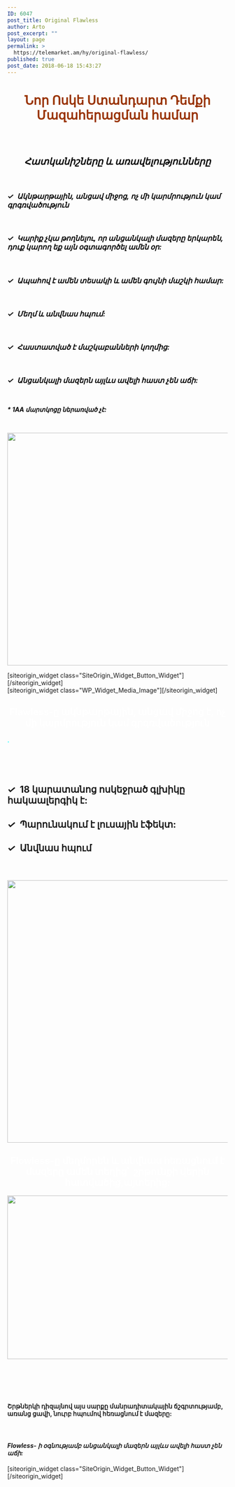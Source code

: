 ```yaml
---
ID: 6047
post_title: Original Flawless
author: Arto
post_excerpt: ""
layout: page
permalink: >
  https://telemarket.am/hy/original-flawless/
published: true
post_date: 2018-06-18 15:43:27
---
```

<div id="pl-6047"  class="panel-layout" ><div id="pg-6047-0"  class="panel-grid panel-no-style"  data-style="{&quot;background_image_attachment&quot;:false,&quot;background_display&quot;:&quot;tile&quot;,&quot;bottom_margin&quot;:&quot;15px&quot;,&quot;cell_alignment&quot;:&quot;flex-start&quot;}"  data-ratio="1"  data-ratio-direction="right" ><div id="pgc-6047-0-0"  class="panel-grid-cell"  data-weight="1" ><div id="panel-6047-0-0-0" class="so-panel widget widget_sow-editor panel-first-child panel-last-child" data-index="0" data-style="{&quot;padding&quot;:&quot;0px 0px 0px 0px&quot;,&quot;background_image_attachment&quot;:false,&quot;background_display&quot;:&quot;tile&quot;,&quot;margin&quot;:&quot;0px 0px 0px 0px&quot;}" ><div class="panel-widget-style panel-widget-style-for-6047-0-0-0" ><div class="so-widget-sow-editor so-widget-sow-editor-base">
<div class="siteorigin-widget-tinymce textwidget">
	<h1 style="text-align: center;"><span style="color: #993300;"><strong>Նոր Ոսկե Ստանդարտ Դեմքի Մազահերացման համար</strong></span></h1>
<h2 style="text-align: center;"></h2></div>
</div></div></div></div></div><div id="pg-6047-1"  class="panel-grid panel-no-style"  data-style="{&quot;background_image_attachment&quot;:false,&quot;background_display&quot;:&quot;tile&quot;,&quot;bottom_margin&quot;:&quot;15px&quot;,&quot;cell_alignment&quot;:&quot;flex-start&quot;}" ><div id="pgc-6047-1-0"  class="panel-grid-cell"  data-weight="0.5" ><div id="panel-6047-1-0-0" class="so-panel widget widget_sow-editor panel-first-child" data-index="1" data-style="{&quot;background_image_attachment&quot;:false,&quot;background_display&quot;:&quot;tile&quot;,&quot;margin&quot;:&quot;0px 0px 0px 0px&quot;}" ><div class="so-widget-sow-editor so-widget-sow-editor-base">
<div class="siteorigin-widget-tinymce textwidget">
	<h5></h5>
&nbsp;
<h2 style="text-align: center;"><span style="color: #000000;"><em><strong>Հատկանիշները և առավելությունները</strong></em></span></h2>
&nbsp;
<h3><em><strong>✓  </strong></em><span style="color: #000000;"><em><strong>Ակնթարթային, անցավ միջոց, ոչ մի կարմրություն կամ գրգռվածություն</strong></em></span></h3>
&nbsp;
<h3><em><strong>✓  </strong></em><span style="color: #000000;"><em><strong>Կարիք չկա թողնելու, որ անցանկալի մազերը երկարեն, դուք կարող եք այն օգտագործել ամեն օր: </strong></em></span></h3>
&nbsp;
<h3><em><strong>✓  </strong></em><span style="color: #000000;"><em><strong>Ապահով է ամեն տեսակի և ամեն գույնի մաշկի համար:</strong></em></span></h3>
&nbsp;
<h3><em><strong>✓  </strong></em><span style="color: #000000;"><em><strong>Մեղմ և անվնաս հպում:</strong></em></span></h3>
&nbsp;
<h3><em><strong>✓  </strong></em><span style="color: #000000;"><em><strong>Հաստատված է մաշկաբանների կողմից:</strong></em></span></h3>
&nbsp;
<h3><em><strong>✓  </strong></em><span style="color: #000000;"><em><strong>Անցանկալի մազերն այլևս ավելի հաստ չեն աճի:</strong></em></span></h3>
&nbsp;

<span style="color: #000000;"><em><strong>* 1AA մարտկոցը ներառված չէ:</strong></em></span>

&nbsp;</div>
</div></div><div id="panel-6047-1-0-1" class="so-panel widget widget_sow-editor" data-index="2" data-style="{&quot;background_image_attachment&quot;:false,&quot;background_display&quot;:&quot;tile&quot;,&quot;margin&quot;:&quot;0px 0px 10px 0px&quot;}" ><div class="so-widget-sow-editor so-widget-sow-editor-base">
<div class="siteorigin-widget-tinymce textwidget">
	<p><img class="aligncenter wp-image-6423" src="http://telemarket.am/wp-content/uploads/2018/06/2-391X322-1-300x300.jpg" alt="" width="530" height="532" /></p>
</div>
</div></div><div id="panel-6047-1-0-2" class="so-panel widget widget_sow-button panel-last-child" data-index="3" data-style="{&quot;background_image_attachment&quot;:false,&quot;background_display&quot;:&quot;tile&quot;,&quot;margin&quot;:&quot;10px 10px 10px 10px&quot;}" >[siteorigin_widget class="SiteOrigin_Widget_Button_Widget"]<input type="hidden" value="{&quot;instance&quot;:{&quot;text&quot;:&quot;\u054a\u0561\u057f\u057e\u056b\u0580\u0565\u0584 \u0540\u0565\u0576\u0581 \u0540\u056b\u0574\u0561&quot;,&quot;url&quot;:&quot;http:\/\/telemarket.am\/hy\/cart\/?add-to-cart=6197&quot;,&quot;button_icon&quot;:{&quot;icon_selected&quot;:&quot;fontawesome-cart-plus&quot;,&quot;icon_color&quot;:false,&quot;icon&quot;:0,&quot;icon_placement&quot;:&quot;left&quot;,&quot;so_field_container_state&quot;:&quot;open&quot;},&quot;design&quot;:{&quot;width&quot;:false,&quot;width_unit&quot;:&quot;px&quot;,&quot;align&quot;:&quot;center&quot;,&quot;theme&quot;:&quot;wire&quot;,&quot;button_color&quot;:false,&quot;text_color&quot;:false,&quot;hover&quot;:true,&quot;font&quot;:&quot;default&quot;,&quot;font_size&quot;:&quot;1&quot;,&quot;rounding&quot;:&quot;0.25&quot;,&quot;padding&quot;:&quot;1&quot;,&quot;so_field_container_state&quot;:&quot;open&quot;},&quot;attributes&quot;:{&quot;id&quot;:&quot;&quot;,&quot;classes&quot;:&quot;&quot;,&quot;title&quot;:&quot;&quot;,&quot;onclick&quot;:&quot;&quot;,&quot;rel&quot;:&quot;&quot;,&quot;so_field_container_state&quot;:&quot;closed&quot;},&quot;_sow_form_id&quot;:&quot;14895240035b28d4cc16283120349345&quot;,&quot;_sow_form_timestamp&quot;:&quot;1529432552742&quot;,&quot;new_window&quot;:false},&quot;args&quot;:{&quot;before_widget&quot;:&quot;&lt;div id=\&quot;panel-6047-1-0-2\&quot; class=\&quot;so-panel widget widget_sow-button panel-last-child\&quot; data-index=\&quot;3\&quot; data-style=\&quot;{&amp;quot;background_image_attachment&amp;quot;:false,&amp;quot;background_display&amp;quot;:&amp;quot;tile&amp;quot;,&amp;quot;margin&amp;quot;:&amp;quot;10px 10px 10px 10px&amp;quot;}\&quot; &gt;&quot;,&quot;after_widget&quot;:&quot;&lt;\/div&gt;&quot;,&quot;before_title&quot;:&quot;&lt;h3 class=\&quot;widget-title\&quot;&gt;&quot;,&quot;after_title&quot;:&quot;&lt;\/h3&gt;&quot;,&quot;widget_id&quot;:&quot;widget-1-0-2&quot;}}" />[/siteorigin_widget]</div></div><div id="pgc-6047-1-1"  class="panel-grid-cell"  data-weight="0.5" ><div id="panel-6047-1-1-0" class="so-panel widget widget_media_image panel-first-child panel-last-child" data-index="4" data-style="{&quot;background_image_attachment&quot;:false,&quot;background_display&quot;:&quot;tile&quot;}" >[siteorigin_widget class="WP_Widget_Media_Image"]<input type="hidden" value="{&quot;instance&quot;:{&quot;attachment_id&quot;:6230,&quot;url&quot;:&quot;http:\/\/telemarket.am\/wp-content\/uploads\/2018\/06\/999999.jpg&quot;,&quot;title&quot;:&quot;&quot;,&quot;size&quot;:&quot;custom&quot;,&quot;width&quot;:530,&quot;height&quot;:1261,&quot;caption&quot;:&quot;&quot;,&quot;alt&quot;:&quot;&quot;,&quot;link_type&quot;:&quot;none&quot;,&quot;link_url&quot;:&quot;&quot;,&quot;image_classes&quot;:&quot;&quot;,&quot;link_classes&quot;:&quot;&quot;,&quot;link_rel&quot;:&quot;&quot;,&quot;link_target_blank&quot;:false,&quot;image_title&quot;:&quot;&quot;},&quot;args&quot;:{&quot;before_widget&quot;:&quot;&lt;div id=\&quot;panel-6047-1-1-0\&quot; class=\&quot;so-panel widget widget_media_image panel-first-child panel-last-child\&quot; data-index=\&quot;4\&quot; data-style=\&quot;{&amp;quot;background_image_attachment&amp;quot;:false,&amp;quot;background_display&amp;quot;:&amp;quot;tile&amp;quot;}\&quot; &gt;&quot;,&quot;after_widget&quot;:&quot;&lt;\/div&gt;&quot;,&quot;before_title&quot;:&quot;&lt;h3 class=\&quot;widget-title\&quot;&gt;&quot;,&quot;after_title&quot;:&quot;&lt;\/h3&gt;&quot;,&quot;widget_id&quot;:&quot;widget-1-1-0&quot;}}" />[/siteorigin_widget]</div></div></div><div id="pg-6047-2"  class="panel-grid panel-has-style"  data-style="{&quot;background&quot;:&quot;#dd9933&quot;,&quot;background_image_attachment&quot;:false,&quot;background_display&quot;:&quot;tile&quot;,&quot;bottom_margin&quot;:&quot;15px&quot;,&quot;cell_alignment&quot;:&quot;flex-start&quot;}"  data-ratio="1"  data-ratio-direction="right"  data-color-label="3" ><div class="panel-row-style panel-row-style-for-6047-2" ><div id="pgc-6047-2-0"  class="panel-grid-cell"  data-weight="1" ><div id="panel-6047-2-0-0" class="so-panel widget widget_sow-editor panel-first-child panel-last-child" data-index="5" data-style="{&quot;padding&quot;:&quot;0px 0px 0px 0px&quot;,&quot;mobile_padding&quot;:&quot;0px 0px 0px 0px&quot;,&quot;background_image_attachment&quot;:false,&quot;background_display&quot;:&quot;fixed&quot;,&quot;margin&quot;:&quot;0px 0px 0px 0px&quot;}" ><div class="panel-widget-style panel-widget-style-for-6047-2-0-0" ><div class="so-widget-sow-editor so-widget-sow-editor-base">
<div class="siteorigin-widget-tinymce textwidget">
	<h2 style="text-align: center;"><strong><span style="color: #ffffff;">Flawless-ը ակնթարթային, անցավ միջոց է, ոչ մի կարմրություն կամ գրգռվածություն</span></strong></h2>
<strong><span style="color: #00ffff;">.</span></strong></div>
</div></div></div></div></div></div><div id="pg-6047-3"  class="panel-grid panel-no-style"  data-style="{&quot;background_image_attachment&quot;:false,&quot;background_display&quot;:&quot;tile&quot;,&quot;bottom_margin&quot;:&quot;15px&quot;,&quot;cell_alignment&quot;:&quot;flex-start&quot;}" ><div id="pgc-6047-3-0"  class="panel-grid-cell"  data-weight="0.5" ><div id="panel-6047-3-0-0" class="so-panel widget widget_sow-editor panel-first-child panel-last-child" data-index="6" data-style="{&quot;padding&quot;:&quot;0px 0px 0px 0px&quot;,&quot;mobile_padding&quot;:&quot;0px 0px 0px 0px&quot;,&quot;background_image_attachment&quot;:false,&quot;background_display&quot;:&quot;tile&quot;,&quot;margin&quot;:&quot;0px 0px 0px 0px&quot;}" ><div class="panel-widget-style panel-widget-style-for-6047-3-0-0" ><div class="so-widget-sow-editor so-widget-sow-editor-base">
<div class="siteorigin-widget-tinymce textwidget">
	&nbsp;
<h2></h2>
<h2></h2>
&nbsp;
<h2><em><strong>✓  </strong></em><strong>18 կարատանոց ոսկեջրած գլխիկը հակաալերգիկ է:</strong></h2>
<h2><em><strong>✓  </strong></em><strong>Պարունակում է լուսային էֆեկտ:</strong></h2>
<h2><em><strong>✓  </strong></em><strong>Անվնաս հպում</strong></h2>
<h2></h2></div>
</div></div></div></div><div id="pgc-6047-3-1"  class="panel-grid-cell"  data-weight="0.5" ><div id="panel-6047-3-1-0" class="so-panel widget widget_sow-editor panel-first-child panel-last-child" data-index="7" data-style="{&quot;padding&quot;:&quot;0px 0px 0px 0px&quot;,&quot;mobile_padding&quot;:&quot;0px 0px 0px 0px&quot;,&quot;background_image_attachment&quot;:false,&quot;background_display&quot;:&quot;tile&quot;,&quot;margin&quot;:&quot;0px 0px 0px 0px&quot;}" ><div class="panel-widget-style panel-widget-style-for-6047-3-1-0" ><div class="so-widget-sow-editor so-widget-sow-editor-base">
<div class="siteorigin-widget-tinymce textwidget">
	&nbsp;

<img class="alignnone size-full wp-image-6056" src="http://telemarket.am/wp-content/uploads/2018/06/1-1200X600.jpg" alt="" width="1200" height="600" /></div>
</div></div></div></div></div><div id="pg-6047-4"  class="panel-grid panel-has-style"  data-style="{&quot;background&quot;:&quot;#dd9933&quot;,&quot;background_image_attachment&quot;:false,&quot;background_display&quot;:&quot;tile&quot;,&quot;bottom_margin&quot;:&quot;15px&quot;,&quot;cell_alignment&quot;:&quot;flex-start&quot;}"  data-ratio="1"  data-ratio-direction="right" ><div class="panel-row-style panel-row-style-for-6047-4" ><div id="pgc-6047-4-0"  class="panel-grid-cell"  data-weight="1" ><div id="panel-6047-4-0-0" class="so-panel widget widget_sow-editor panel-first-child panel-last-child" data-index="8" data-style="{&quot;background_image_attachment&quot;:false,&quot;background_display&quot;:&quot;tile&quot;}" ><div class="so-widget-sow-editor so-widget-sow-editor-base">
<div class="siteorigin-widget-tinymce textwidget">
	<h2 style="text-align: center;"><strong><span style="color: #ffffff;">Flowless-ը մեղմորեն և անվնաս հեռացնում է մազերը ամեն տեղից՝  շրթունքի վերին հատվածից,այտերից:</span></strong></h2></div>
</div></div></div></div></div><div id="pg-6047-5"  class="panel-grid panel-no-style"  data-style="{&quot;background_image_attachment&quot;:false,&quot;background_display&quot;:&quot;tile&quot;,&quot;bottom_margin&quot;:&quot;15px&quot;,&quot;cell_alignment&quot;:&quot;flex-start&quot;}" ><div id="pgc-6047-5-0"  class="panel-grid-cell"  data-weight="0.5" ><div id="panel-6047-5-0-0" class="so-panel widget widget_sow-editor panel-first-child panel-last-child" data-index="9" data-style="{&quot;background_image_attachment&quot;:false,&quot;background_display&quot;:&quot;tile&quot;}" ><div class="so-widget-sow-editor so-widget-sow-editor-base">
<div class="siteorigin-widget-tinymce textwidget">
	<img class="alignnone size-full wp-image-6057" src="http://telemarket.am/wp-content/uploads/2018/06/3_578X374.jpg" alt="" width="578" height="374" /></div>
</div></div></div><div id="pgc-6047-5-1"  class="panel-grid-cell"  data-weight="0.5" ><div id="panel-6047-5-1-0" class="so-panel widget widget_sow-editor panel-first-child" data-index="10" data-style="{&quot;background_image_attachment&quot;:false,&quot;background_display&quot;:&quot;tile&quot;}" ><div class="so-widget-sow-editor so-widget-sow-editor-base">
<div class="siteorigin-widget-tinymce textwidget">
	&nbsp;

&nbsp;

&nbsp;
<h4><strong>Շրթներկի դիզայնով այս սարքը մանրադիտակային ճշգրտությամբ, առանց ցավի, նուրբ հպումով հեռացնում է մազերը:</strong></h4>
<h4></h4>
<h4></h4>
&nbsp;
<h4><em><strong>Flowless- ի օգնությամբ անցանկալի մազերն այլևս ավելի հաստ չեն աճի:</strong></em></h4></div>
</div></div><div id="panel-6047-5-1-1" class="so-panel widget widget_sow-button panel-last-child" data-index="11" data-style="{&quot;background_image_attachment&quot;:false,&quot;background_display&quot;:&quot;tile&quot;,&quot;margin&quot;:&quot;10px 10px 10px 10px&quot;}" >[siteorigin_widget class="SiteOrigin_Widget_Button_Widget"]<input type="hidden" value="{&quot;instance&quot;:{&quot;text&quot;:&quot;\u054a\u0561\u057f\u057e\u056b\u0580\u0565\u0584 \u0540\u0565\u0576\u0581 \u0540\u056b\u0574\u0561&quot;,&quot;url&quot;:&quot;http:\/\/telemarket.am\/hy\/cart\/?add-to-cart=6197&quot;,&quot;button_icon&quot;:{&quot;icon_selected&quot;:&quot;fontawesome-cart-plus&quot;,&quot;icon_color&quot;:false,&quot;icon&quot;:0,&quot;icon_placement&quot;:&quot;left&quot;,&quot;so_field_container_state&quot;:&quot;open&quot;},&quot;design&quot;:{&quot;width&quot;:false,&quot;width_unit&quot;:&quot;px&quot;,&quot;align&quot;:&quot;center&quot;,&quot;theme&quot;:&quot;wire&quot;,&quot;button_color&quot;:false,&quot;text_color&quot;:false,&quot;hover&quot;:true,&quot;font&quot;:&quot;default&quot;,&quot;font_size&quot;:&quot;1&quot;,&quot;rounding&quot;:&quot;0.25&quot;,&quot;padding&quot;:&quot;1&quot;,&quot;so_field_container_state&quot;:&quot;open&quot;},&quot;attributes&quot;:{&quot;id&quot;:&quot;&quot;,&quot;classes&quot;:&quot;&quot;,&quot;title&quot;:&quot;&quot;,&quot;onclick&quot;:&quot;&quot;,&quot;rel&quot;:&quot;&quot;,&quot;so_field_container_state&quot;:&quot;closed&quot;},&quot;_sow_form_id&quot;:&quot;8170320585b29490289f05780325985&quot;,&quot;_sow_form_timestamp&quot;:&quot;&quot;,&quot;new_window&quot;:false},&quot;args&quot;:{&quot;before_widget&quot;:&quot;&lt;div id=\&quot;panel-6047-5-1-1\&quot; class=\&quot;so-panel widget widget_sow-button panel-last-child\&quot; data-index=\&quot;11\&quot; data-style=\&quot;{&amp;quot;background_image_attachment&amp;quot;:false,&amp;quot;background_display&amp;quot;:&amp;quot;tile&amp;quot;,&amp;quot;margin&amp;quot;:&amp;quot;10px 10px 10px 10px&amp;quot;}\&quot; &gt;&quot;,&quot;after_widget&quot;:&quot;&lt;\/div&gt;&quot;,&quot;before_title&quot;:&quot;&lt;h3 class=\&quot;widget-title\&quot;&gt;&quot;,&quot;after_title&quot;:&quot;&lt;\/h3&gt;&quot;,&quot;widget_id&quot;:&quot;widget-5-1-1&quot;}}" />[/siteorigin_widget]</div></div></div></div>